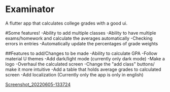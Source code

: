 # Examinator

A flutter app that calculates college grades with a good ui.

#Some features!
-Ability to add multiple classes
-Ability to have multiple exams/homework and calculate the averages automatically
-Checking errors in entries
-Automatically update the percentages of grade weights

##Features to add/Changes to be made
-Ability to calculate GPA
-Follow material U themes
-Add dark/light mode (currently only dark mode)
-Make a logo
-Overhaul the calculated screen
-Change the "add class" buttons/ make it more intuitive 
-Add a table that holds average grades to calculated screen
-Add localization (Currently only the app is only in english)





[Screenshot_20220605-133724](https://user-images.githubusercontent.com/43582815/172046569-f2cd3e94-2a81-4e9d-9196-85124a12c9a9.jpg)

